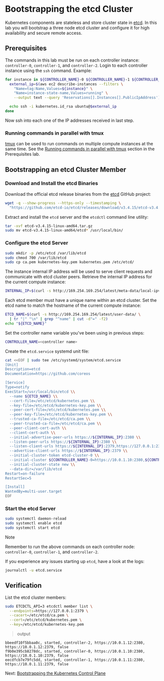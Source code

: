 # Bootstrapping the etcd Cluster

Kubernetes components are stateless and store cluster state in [etcd](https://github.com/etcd-io/etcd). In this lab you will bootstrap a three node etcd cluster and configure it for high availability and secure remote access.

## Prerequisites

The commands in this lab must be run on each controller instance: `controller-0`, `controller-1`, and `controller-2`. Login to each controller instance using the `ssh` command. Example:

```bash
for instance in ${CONTROLLER_NAME}-0 ${CONTROLLER_NAME}-1 ${CONTROLLER_NAME}-2; do
  external_ip=$(aws ec2 describe-instances --filters \
    "Name=tag:Name,Values=${instance}" \
    "Name=instance-state-name,Values=running" \
    --output text --query 'Reservations[].Instances[].PublicIpAddress')

  echo ssh -i kubernetes.id_rsa ubuntu@$external_ip
done
```

Now ssh into each one of the IP addresses received in last step.

### Running commands in parallel with tmux

[tmux](https://github.com/tmux/tmux/wiki) can be used to run commands on multiple compute instances at the same time. See the [Running commands in parallel with tmux](01-prerequisites.md#running-commands-in-parallel-with-tmux) section in the Prerequisites lab.

## Bootstrapping an etcd Cluster Member

### Download and Install the etcd Binaries

Download the official etcd release binaries from the [etcd](https://github.com/etcd-io/etcd) GitHub project:

```bash
wget -q --show-progress --https-only --timestamping \
  "https://github.com/etcd-io/etcd/releases/download/v3.4.15/etcd-v3.4.15-linux-amd64.tar.gz"
```

Extract and install the `etcd` server and the `etcdctl` command line utility:

```bash
tar -xvf etcd-v3.4.15-linux-amd64.tar.gz
sudo mv etcd-v3.4.15-linux-amd64/etcd* /usr/local/bin/
```

### Configure the etcd Server

```bash
sudo mkdir -p /etc/etcd /var/lib/etcd
sudo chmod 700 /var/lib/etcd
sudo cp ca.pem kubernetes-key.pem kubernetes.pem /etc/etcd/
```

The instance internal IP address will be used to serve client requests and communicate with etcd cluster peers. Retrieve the internal IP address for the current compute instance:

```bash
INTERNAL_IP=$(curl -s http://169.254.169.254/latest/meta-data/local-ipv4)
```

Each etcd member must have a unique name within an etcd cluster. Set the etcd name to match the hostname of the current compute instance:

```bash
ETCD_NAME=$(curl -s http://169.254.169.254/latest/user-data/ \
  | tr "|" "\n" | grep "^name" | cut -d"=" -f2)
echo "${ETCD_NAME}"
```

Set the controller name variable you've been using in previous steps:
```bash
CONTROLLER_NAME=<controller name>
```

Create the `etcd.service` systemd unit file:

```bash
cat <<EOF | sudo tee /etc/systemd/system/etcd.service
[Unit]
Description=etcd
Documentation=https://github.com/coreos

[Service]
Type=notify
ExecStart=/usr/local/bin/etcd \\
  --name ${ETCD_NAME} \\
  --cert-file=/etc/etcd/kubernetes.pem \\
  --key-file=/etc/etcd/kubernetes-key.pem \\
  --peer-cert-file=/etc/etcd/kubernetes.pem \\
  --peer-key-file=/etc/etcd/kubernetes-key.pem \\
  --trusted-ca-file=/etc/etcd/ca.pem \\
  --peer-trusted-ca-file=/etc/etcd/ca.pem \\
  --peer-client-cert-auth \\
  --client-cert-auth \\
  --initial-advertise-peer-urls https://${INTERNAL_IP}:2380 \\
  --listen-peer-urls https://${INTERNAL_IP}:2380 \\
  --listen-client-urls https://${INTERNAL_IP}:2379,https://127.0.0.1:2379 \\
  --advertise-client-urls https://${INTERNAL_IP}:2379 \\
  --initial-cluster-token etcd-cluster-0 \\
  --initial-cluster ${CONTROLLER_NAME}-0=https://10.0.1.10:2380,${CONTROLLER_NAME}-1=https://10.0.1.11:2380,${CONTROLLER_NAME}-2=https://10.0.1.12:2380 \\
  --initial-cluster-state new \\
  --data-dir=/var/lib/etcd
Restart=on-failure
RestartSec=5

[Install]
WantedBy=multi-user.target
EOF
```

### Start the etcd Server

```bash
sudo systemctl daemon-reload
sudo systemctl enable etcd
sudo systemctl start etcd
```

> [!NOTE]
> Remember to run the above commands on each controller node: `controller-0`, `controller-1`, and `controller-2`.

If you experience any issues starting up `etcd`, have a look at the logs:
```bash
journalctl -u etcd.service
```

## Verification

List the etcd cluster members:

```bash
sudo ETCDCTL_API=3 etcdctl member list \
  --endpoints=https://127.0.0.1:2379 \
  --cacert=/etc/etcd/ca.pem \
  --cert=/etc/etcd/kubernetes.pem \
  --key=/etc/etcd/kubernetes-key.pem
```

> output

```
bbeedf10f5bbaa0c, started, controller-2, https://10.0.1.12:2380, https://10.0.1.12:2379, false
f9b0e395cb8278dc, started, controller-0, https://10.0.1.10:2380, https://10.0.1.10:2379, false
eecdfcb7e79fc5dd, started, controller-1, https://10.0.1.11:2380, https://10.0.1.11:2379, false
```

Next: [Bootstrapping the Kubernetes Control Plane](08-bootstrapping-kubernetes-controllers.md)
